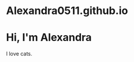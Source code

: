 # Alexandra0511.github.io
<!DOCTYPE html>
<html>
    <head>
        <link rel='stylesheet' href='page.css' />
        <title>ALEXANDRA VOICILA</title>
    </head>
    <body>
        <div class='container'>
            <div class='photo'></div>
            <div class='info'>
                <h1>Hi, I'm Alexandra</h1>
                <p>I love cats.</p>
                <div class='social-media'>
                    <a href='https://www.facebook.com'><div class='facebook'></div></a>
                    <a href='https://www.twitter.com'><div class='twitter'></div></a>
                    <a href='https://www.instagram.com'><div class='instagram'></div></a>
                </div>
            </div>
        </div>
    </body>
</html>
